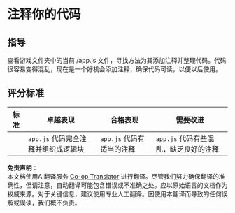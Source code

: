 <!--
CO_OP_TRANSLATOR_METADATA:
{
  "original_hash": "ccfcd8c2932761359fbaff3d6b01ace4",
  "translation_date": "2025-08-23T22:57:20+00:00",
  "source_file": "6-space-game/3-moving-elements-around/assignment.md",
  "language_code": "zh"
}
-->
# 注释你的代码

## 指导

查看游戏文件夹中的当前 /app.js 文件，寻找方法为其添加注释并整理代码。代码很容易变得混乱，现在是一个好机会添加注释，确保代码可读，以便以后使用。

## 评分标准

| 标准     | 卓越表现                                                         | 合格表现                           | 需要改进                                                   |
| -------- | ---------------------------------------------------------------- | ---------------------------------- | ---------------------------------------------------------- |
|          | `app.js` 代码完全注释并组织成逻辑块                              | `app.js` 代码有适当的注释          | `app.js` 代码有些混乱，缺乏良好的注释                      |

**免责声明**：  
本文档使用AI翻译服务 [Co-op Translator](https://github.com/Azure/co-op-translator) 进行翻译。尽管我们努力确保翻译的准确性，但请注意，自动翻译可能包含错误或不准确之处。应以原始语言的文档作为权威来源。对于关键信息，建议使用专业人工翻译。因使用本翻译而导致的任何误解或误读，我们概不负责。